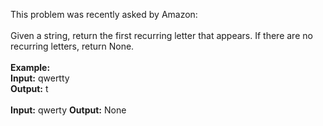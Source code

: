 This problem was recently asked by Amazon:
<br><br>
Given a string, return the first recurring letter that appears. If there are no recurring letters, return None.
<br><br>
<b>Example:
<br>Input:</b> qwertty
<br><b>Output:</b> t
<br><br>
<b>Input:</b> qwerty
<b>Output:</b> None
